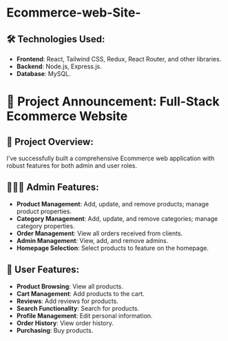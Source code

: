 # Ecommerce-web-Site-
## 🛠️ **Technologies Used**:
- **Frontend**: React, Tailwind CSS, Redux, React Router, and other libraries.
- **Backend**: Node.js, Express.js.
- **Database**: MySQL.

# 🎉 Project Announcement: Full-Stack Ecommerce Website

## 📌 Project Overview:
I've successfully built a comprehensive Ecommerce web application with robust features for both admin and user roles.

## 👨🏻‍💻 **Admin Features**:
- **Product Management**: Add, update, and remove products; manage product properties.
- **Category Management**: Add, update, and remove categories; manage category properties.
- **Order Management**: View all orders received from clients.
- **Admin Management**: View, add, and remove admins.
- **Homepage Selection**: Select products to feature on the homepage.

## 🙍‍ **User Features**:
- **Product Browsing**: View all products.
- **Cart Management**: Add products to the cart.
- **Reviews**: Add reviews for products.
- **Search Functionality**: Search for products.
- **Profile Management**: Edit personal information.
- **Order History**: View order history.
- **Purchasing**: Buy products.
